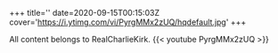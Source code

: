 +++
title=''
date=2020-09-15T00:15:03Z
cover='https://i.ytimg.com/vi/PyrgMMx2zUQ/hqdefault.jpg'
+++

All content belongs to RealCharlieKirk.
{{< youtube PyrgMMx2zUQ >}}
